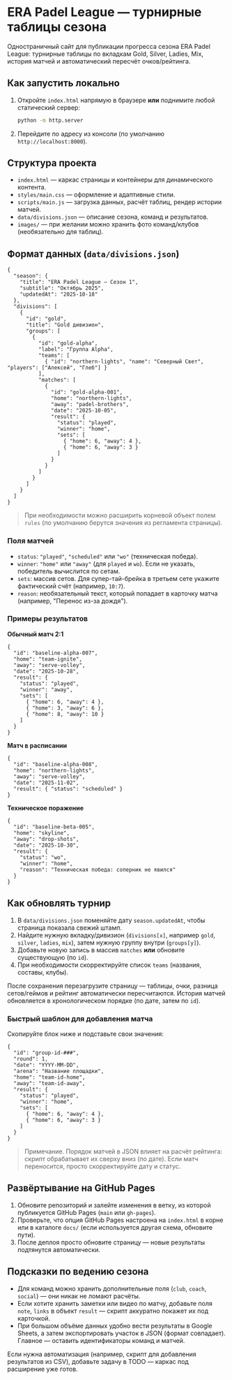 # ERA Padel League — турнирные таблицы сезона

Одностраничный сайт для публикации прогресса сезона ERA Padel League: турнирные таблицы по вкладкам Gold, Silver, Ladies, Mix, история матчей и автоматический пересчёт очков/рейтинга.

## Как запустить локально

1. Откройте `index.html` напрямую в браузере **или** поднимите любой статический сервер:
   ```bash
   python -m http.server
   ```
2. Перейдите по адресу из консоли (по умолчанию `http://localhost:8000`).

## Структура проекта

- `index.html` — каркас страницы и контейнеры для динамического контента.
- `styles/main.css` — оформление и адаптивные стили.
- `scripts/main.js` — загрузка данных, расчёт таблиц, рендер истории матчей.
- `data/divisions.json` — описание сезона, команд и результатов.
- `images/` — при желании можно хранить фото команд/клубов (необязательно для таблиц).

## Формат данных (`data/divisions.json`)

```jsonc
{
  "season": {
    "title": "ERA Padel League — Сезон 1",
    "subtitle": "Октябрь 2025",
    "updatedAt": "2025-10-18"
  },
  "divisions": [
    {
      "id": "gold",
      "title": "Gold дивизион",
      "groups": [
        {
          "id": "gold-alpha",
          "label": "Группа Alpha",
          "teams": [
            { "id": "northern-lights", "name": "Северный Свет", "players": ["Алексей", "Глеб"] }
          ],
          "matches": [
            {
              "id": "gold-alpha-001",
              "home": "northern-lights",
              "away": "padel-brothers",
              "date": "2025-10-05",
              "result": {
                "status": "played",
                "winner": "home",
                "sets": [
                  { "home": 6, "away": 4 },
                  { "home": 6, "away": 3 }
                ]
              }
            }
          ]
        }
      ]
    }
  ]
}
```

> При необходимости можно расширить корневой объект полем `rules` (по умолчанию берутся значения из регламента страницы).

### Поля матчей

- `status`: `"played"`, `"scheduled"` или `"wo"` (техническая победа).
- `winner`: `"home"` или `"away"` (для `played` и `wo`). Если не указать, победитель вычислится по сетам.
- `sets`: массив сетов. Для супер-тай-брейка в третьем сете укажите фактический счёт (например, `10:7`).
- `reason`: необязательный текст, который попадает в карточку матча (например, "Перенос из-за дождя").

### Примеры результатов

**Обычный матч 2:1**
```jsonc
{
  "id": "baseline-alpha-007",
  "home": "team-ignite",
  "away": "serve-volley",
  "date": "2025-10-28",
  "result": {
    "status": "played",
    "winner": "away",
    "sets": [
      { "home": 6, "away": 4 },
      { "home": 3, "away": 6 },
      { "home": 8, "away": 10 }
    ]
  }
}
```

**Матч в расписании**
```jsonc
{
  "id": "baseline-alpha-008",
  "home": "northern-lights",
  "away": "serve-volley",
  "date": "2025-11-02",
  "result": { "status": "scheduled" }
}
```

**Техническое поражение**
```jsonc
{
  "id": "baseline-beta-005",
  "home": "skyline",
  "away": "drop-shots",
  "date": "2025-10-30",
  "result": {
    "status": "wo",
    "winner": "home",
    "reason": "Техническая победа: соперник не явился"
  }
}
```

## Как обновлять турнир

1. В `data/divisions.json` поменяйте дату `season.updatedAt`, чтобы страница показала свежий штамп.
2. Найдите нужную вкладку/дивизион (`divisions[x]`, например `gold`, `silver`, `ladies`, `mix`), затем нужную группу внутри (`groups[y]`).
3. Добавьте новую запись в массив `matches` **или** обновите существующую (по `id`).
4. При необходимости скорректируйте список `teams` (названия, составы, клубы).

После сохранения перезагрузите страницу — таблицы, очки, разница сетов/геймов и рейтинг автоматически пересчитаются. История матчей обновляется в хронологическом порядке (по дате, затем по `id`).

### Быстрый шаблон для добавления матча

Скопируйте блок ниже и подставьте свои значения:
```jsonc
{
  "id": "group-id-###",
  "round": 1,
  "date": "YYYY-MM-DD",
  "arena": "Название площадки",
  "home": "team-id-home",
  "away": "team-id-away",
  "result": {
    "status": "played",
    "winner": "home",
    "sets": [
      { "home": 6, "away": 4 },
      { "home": 6, "away": 3 }
    ]
  }
}
```

> Примечание. Порядок матчей в JSON влияет на расчёт рейтинга: скрипт обрабатывает их сверху вниз (по дате). Если матч переносится, просто скорректируйте дату и статус.

## Развёртывание на GitHub Pages

1. Обновите репозиторий и залейте изменения в ветку, из которой публикуется GitHub Pages (`main` или `gh-pages`).
2. Проверьте, что опция GitHub Pages настроена на `index.html` в корне или в каталоге `docs/` (если используется другая схема, обновите пути).
3. После деплоя просто обновите страницу — новые результаты подтянутся автоматически.

## Подсказки по ведению сезона

- Для команд можно хранить дополнительные поля (`club`, `coach`, `social`) — они никак не ломают расчёты.
- Если хотите хранить заметки или видео по матчу, добавьте поля `note`, `links` в объект `result` — скрипт аккуратно покажет их под карточкой.
- При большом объёме данных удобно вести результаты в Google Sheets, а затем экспортировать участок в JSON (формат совпадает). Главное — оставить идентификаторы команд и матчей.

Если нужна автоматизация (например, скрипт для добавления результатов из CSV), добавьте задачу в TODO — каркас под расширение уже готов.
